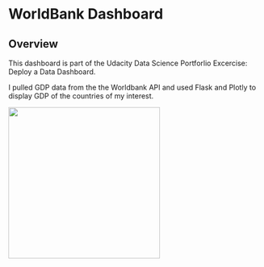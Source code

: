 # WorldBank Dashboard

## Overview
This dashboard is part of the Udacity Data Science Portforlio Excercise: Deploy a Data Dashboard.

I pulled GDP data from the the Worldbank API and used Flask and Plotly to display GDP of the countries of my interest.

<img height="300" src="dashboard.gif" />